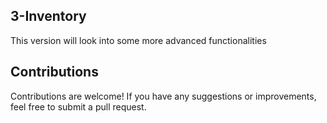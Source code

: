 ## 3-Inventory
This version will look into some more advanced functionalities 

## Contributions
Contributions are welcome! If you have any suggestions or improvements, feel free to submit a pull request.
